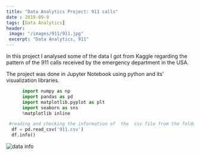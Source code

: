 ```yaml
---
title: "Data Analytics Project: 911 calls"
date : 2019-09-9
tags: [Data Analytics]
header:
 image: "/images/911/911.jpg"
 excerpt: "Data Analytics, 911"
---
```

 In this project I analysed some of the data I got from Kaggle regarding the pattern of the 911 calls received by the emergency department in the USA.


 The project was done in Jupyter Notebook using python and its' visualization libraries.


 ```python
       import numpy as np
       import pandas as pd
       import matplotlib.pyplot as plt
       import seaborn as sns
       %matplotlib inline

  ```
 ```python
  #reading and checking the information of  the  csv file from the folder.
   df = pd.read_csv('911.csv')
   df.info()
 ```
 <img src="{{ site.url }}{{ site.baseurl }}/images/911/911csvinfo.png" alt="data info">
